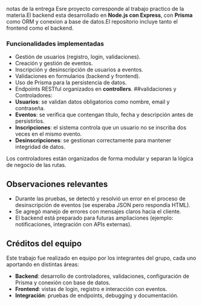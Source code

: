 notas de la entrega
Esre proyecto corresponde al trabajo practico de la materia.El backend esta desarrollado en **Node.js con Express**, con **Prisma** como ORM y conexion a base de datos.El repositorio incluye tanto el frontend como el backend.

### Funcionalidades implementadas

- Gestión de usuarios (registro, login, validaciones).
- Creación y gestión de eventos.
- Inscripción y desinscripción de usuarios a eventos.
- Validaciones en formularios (backend y frontend).
- Uso de Prisma para la persistencia de datos.
- Endpoints RESTful organizados en **controllers**.
##validaciones y Controladores:
- **Usuarios**: se validan datos obligatorios como nombre, email y contraseña.  
- **Eventos**: se verifica que contengan título, fecha y descripción antes de persistirlos.  
- **Inscripciones**: el sistema controla que un usuario no se inscriba dos veces en el mismo evento.  
- **Desinscripciones**: se gestionan correctamente para mantener integridad de datos.  

Los controladores están organizados de forma modular y separan la lógica de negocio de las rutas.
## Observaciones relevantes

- Durante las pruebas, se detectó y resolvió un error en el proceso de desinscripción de eventos (se esperaba JSON pero respondía HTML).  
- Se agregó manejo de errores con mensajes claros hacia el cliente.  
- El backend está preparado para futuras ampliaciones (ejemplo: notificaciones, integración con APIs externas).
## Créditos del equipo

Este trabajo fue realizado en equipo por los integrantes del grupo, cada uno aportando en distintas áreas:  

- **Backend**: desarrollo de controladores, validaciones, configuración de Prisma y conexión con base de datos.  
- **Frontend**: vistas de login, registro e interacción con eventos.  
- **Integración**: pruebas de endpoints, debugging y documentación.

